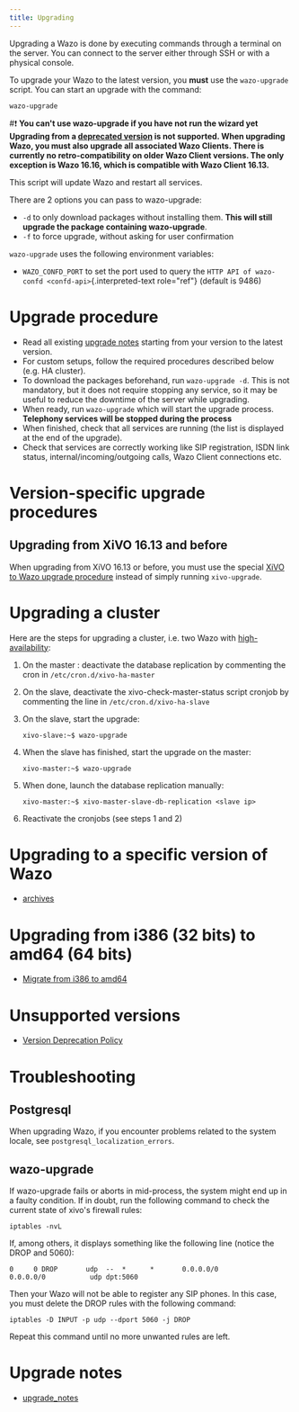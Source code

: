 ```yaml
---
title: Upgrading
---
```


Upgrading a Wazo is done by executing commands through a terminal on the
server. You can connect to the server either through SSH or with a
physical console.

To upgrade your Wazo to the latest version, you **must** use the
`wazo-upgrade` script. You can start an upgrade with the command:

    wazo-upgrade

#:exclamation: **You can't use wazo-upgrade if you have not run the wizard yet
Upgrading from a [deprecated version](/uc-doc/upgrade/version_deprecation_policy)
is not supported. When upgrading Wazo, you must also upgrade
all associated Wazo Clients. There is currently no
retro-compatibility on older Wazo Client versions. The only exception is
Wazo 16.16, which is compatible with Wazo Client 16.13.**

This script will update Wazo and restart all services.

There are 2 options you can pass to wazo-upgrade:

-   `-d` to only download packages without installing them. **This will
    still upgrade the package containing wazo-upgrade**.
-   `-f` to force upgrade, without asking for user confirmation

`wazo-upgrade` uses the following environment variables:

-   `WAZO_CONFD_PORT` to set the port used to query the
    `HTTP API of wazo-confd <confd-api>`{.interpreted-text role="ref"}
    (default is 9486)

Upgrade procedure
=================

-   Read all existing [upgrade notes](/uc-doc/upgrade/upgrade_notes)
    starting from your version to the latest version.
-   For custom setups, follow the required procedures described below
    (e.g. HA cluster).
-   To download the packages beforehand, run `wazo-upgrade -d`. This is
    not mandatory, but it does not require stopping any service, so it
    may be useful to reduce the downtime of the server while upgrading.
-   When ready, run `wazo-upgrade` which will start the upgrade process.
    **Telephony services will be stopped during the process**
-   When finished, check that all services are running (the list is
    displayed at the end of the upgrade).
-   Check that services are correctly working like SIP registration,
    ISDN link status, internal/incoming/outgoing calls, Wazo Client
    connections etc.

Version-specific upgrade procedures
===================================

Upgrading from XiVO 16.13 and before
------------------------------------

When upgrading from XiVO 16.13 or before, you must use the special
[XiVO to Wazo upgrade procedure](/uc-doc/upgrade/16.16/xivo_to_wazo#upgrading-to-wazo) instead of
simply running `xivo-upgrade`.

Upgrading a cluster
===================

Here are the steps for upgrading a cluster, i.e. two Wazo with
[high-availability](high-/uc-doc/high_availability/):

1.  On the master : deactivate the database replication by commenting
    the cron in `/etc/cron.d/xivo-ha-master`
2.  On the slave, deactivate the xivo-check-master-status script cronjob
    by commenting the line in
    `/etc/cron.d/xivo-ha-slave`
3.  On the slave, start the upgrade:

        xivo-slave:~$ wazo-upgrade

4.  When the slave has finished, start the upgrade on the master:

        xivo-master:~$ wazo-upgrade

5.  When done, launch the database replication manually:

        xivo-master:~$ xivo-master-slave-db-replication <slave ip>

6.  Reactivate the cronjobs (see steps 1 and 2)

Upgrading to a specific version of Wazo
=======================================

- [archives](/uc-doc/upgrade/archives)

Upgrading from i386 (32 bits) to amd64 (64 bits)
================================================

- [Migrate from i386 to amd64](/uc-doc/upgrade/migrate_i386_to_amd64)

Unsupported versions
====================

- [Version Deprecation Policy](/uc-doc/upgrade/version_deprecation_policy)

Troubleshooting
===============

Postgresql
----------

When upgrading Wazo, if you encounter problems related to the system
locale, see `postgresql_localization_errors`.

wazo-upgrade
------------

If wazo-upgrade fails or aborts in mid-process, the system might end up
in a faulty condition. If in doubt, run the following command to check
the current state of xivo's firewall rules:

    iptables -nvL

If, among others, it displays something like the following line (notice
the DROP and 5060):

    0     0 DROP       udp  --  *      *       0.0.0.0/0            0.0.0.0/0           udp dpt:5060

Then your Wazo will not be able to register any SIP phones. In this
case, you must delete the DROP rules with the following command:

    iptables -D INPUT -p udp --dport 5060 -j DROP

Repeat this command until no more unwanted rules are left.

Upgrade notes
=============

- [upgrade_notes](/uc-doc/upgrade/upgrade_notes)
